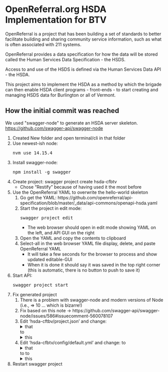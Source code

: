 # OpenReferral.org HSDA Implementation for BTV

OpenReferral is a project that has been building a set of standards to better facilitate building and sharing community service information, such as what is often associated with 211 systems.

OpenReferral provides a data specification for how the data will be stored called the Human Services Data Specification - the HSDS.

Access to and use of the HSDS is defined via the Human Services Data API - the HSDA.

This project aims to implement the HSDA as a method by which the brigade can then enable HSDA client programs - front-ends - to start creating and managing HSDS data for Burlington or all of Vermont.

## How the initial commit was reached

We used "swagger-node" to generate an HSDA server skeleton.
https://github.com/swagger-api/swagger-node

<ol>
  <li>Created New folder and open terminal/cli in that folder</li>
  <li>Use newest-ish node: <pre>nvm use 14.15.4</pre></li>
  <li>Install swagger-node: <pre>npm install -g swagger</pre></li>
  <li>Create project: <mono>swagger project create hsda-cfbtv</mono>
    <ul>
    <li>Chose “Restify” because of having used it the most before</li>
    </ul>
  </li>
  <li>Use the OpenReferral YAML to overwrite the hello-world skeleton
    <ol>
    <li>Go get the YAML: https://github.com/openreferral/api-specification/blob/master/_data/api-commons/openapi-hsda.yaml</li>
    <li>Start the project in edit mode: <pre>swagger project edit</pre>
      <ul>
      <li>The web browser should open in edit mode showing YAML on the left, and API GUI on the right</li>
      </ul
    </li>
    <li>Open the YAML and copy the contents to clipboard</li>
    <li>Select-all in the web browser YAML file display, delete, and paste OpenReferral YAML
      <ul>
        <li>It will take a few seconds for the browser to process and show updated editable-GUI</li>
        <li>When it is done it should say it was saved in the top right corner (this is automatic, there is no button to push to save it)</li>
      </ul>
    </ol>
  </li>
</li>
<li>Start API: <pre>swagger project start</pre></li>
<li>Fix generated project
  <ol>
    <li>There is a problem with swagger-node and modern versions of Node (i.e., => 10 ... which is bizarre!)</li>
    <li>Fix based on this note -> https://github.com/swagger-api/swagger-node/issues/586#issuecomment-560078107</li>
    <li>Edit ‘hsda-cftbv/project.json’ and change:
<details>
<summary>that</summary>
<pre>
"dependencies": 
{
  "bagpipes": "^0.2.2",
  "restify": "^4.0.2",
  "swagger-restify-mw": "^0.1.0”
}
</pre>
</details>to<details>
  <summary>this</summary>
  <pre>
  "dependencies": 
  {
    "bagpipes": "^0.2.2",
    "restify": "^4.0.2",
    "swagger-restify-mw": "^0.<b>7</b>.0"
  }
  </pre>
</details>
<li>Edit ‘hsda-cfbtv/config/default.yml’ and change:
</details>to<details>
  <summary>that</summary>
  <pre>
    swagger_controllers:
    - onError: json_error_handler
    - cors
    - swagger_security
    - _swagger_validate
    - express_compatibility
    - _router
</pre>
  </details>
  to
</details>to<details>
  <summary>this</summary>
  <pre>
    swagger_controllers:
    - onError: json_error_handler
    - cors
    <b>- swagger_params_parser</b>
    - swagger_security
    - _swagger_validate
    - express_compatibility
    - _router
</pre>
</details>
</li>
</ol>
<li>Restart swagger project</li>
</ol>
